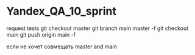 # Yandex_QA_10_sprint
request tests
git checkout master
git branch main master -f
git checkout main
git push origin main -f

если не хочет совмещать master and main
